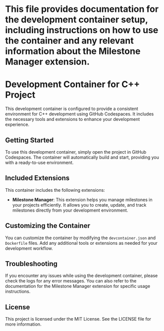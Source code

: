 # This file provides documentation for the development container setup, including instructions on how to use the container and any relevant information about the Milestone Manager extension.

# Development Container for C++ Project

This development container is configured to provide a consistent environment for C++ development using GitHub Codespaces. It includes the necessary tools and extensions to enhance your development experience.

## Getting Started

To use this development container, simply open the project in GitHub Codespaces. The container will automatically build and start, providing you with a ready-to-use environment.

## Included Extensions

This container includes the following extensions:

- **Milestone Manager**: This extension helps you manage milestones in your projects efficiently. It allows you to create, update, and track milestones directly from your development environment.

## Customizing the Container

You can customize the container by modifying the `devcontainer.json` and `Dockerfile` files. Add any additional tools or extensions as needed for your development workflow.

## Troubleshooting

If you encounter any issues while using the development container, please check the logs for any error messages. You can also refer to the documentation for the Milestone Manager extension for specific usage instructions.

## License

This project is licensed under the MIT License. See the LICENSE file for more information.